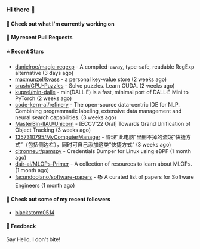 ### Hi there 👋

#### 👷 Check out what I'm currently working on

#### 🔨 My recent Pull Requests


#### ⭐ Recent Stars

- [danielroe/magic-regexp](https://github.com/danielroe/magic-regexp) - A compiled-away, type-safe, readable RegExp alternative (3 days ago)
- [maxmunzel/kvass](https://github.com/maxmunzel/kvass) - a personal key-value store (2 weeks ago)
- [srush/GPU-Puzzles](https://github.com/srush/GPU-Puzzles) - Solve puzzles. Learn CUDA. (2 weeks ago)
- [kuprel/min-dalle](https://github.com/kuprel/min-dalle) - min(DALL·E) is a fast, minimal port of DALL·E Mini to PyTorch (2 weeks ago)
- [code-kern-ai/refinery](https://github.com/code-kern-ai/refinery) - The open-source data-centric IDE for NLP. Combining programmatic labeling, extensive data management and neural search capabilities. (3 weeks ago)
- [MasterBin-IIAU/Unicorn](https://github.com/MasterBin-IIAU/Unicorn) - [ECCV&#39;22 Oral] Towards Grand Unification of Object Tracking (3 weeks ago)
- [1357310795/MyComputerManager](https://github.com/1357310795/MyComputerManager) - 管理“此电脑”里删不掉的流氓“快捷方式”（包括侧边栏），同时可自己添加这类“快捷方式” (3 weeks ago)
- [citronneur/pamspy](https://github.com/citronneur/pamspy) - Credentials Dumper for Linux using eBPF (1 month ago)
- [dair-ai/MLOPs-Primer](https://github.com/dair-ai/MLOPs-Primer) - A collection of resources to learn about MLOPs. (1 month ago)
- [facundoolano/software-papers](https://github.com/facundoolano/software-papers) - 📚 A curated list of papers for Software Engineers (1 month ago)

#### 👯 Check out some of my recent followers

- [blackstorm0514](https://github.com/blackstorm0514)

#### 💬 Feedback

Say Hello, I don't bite!